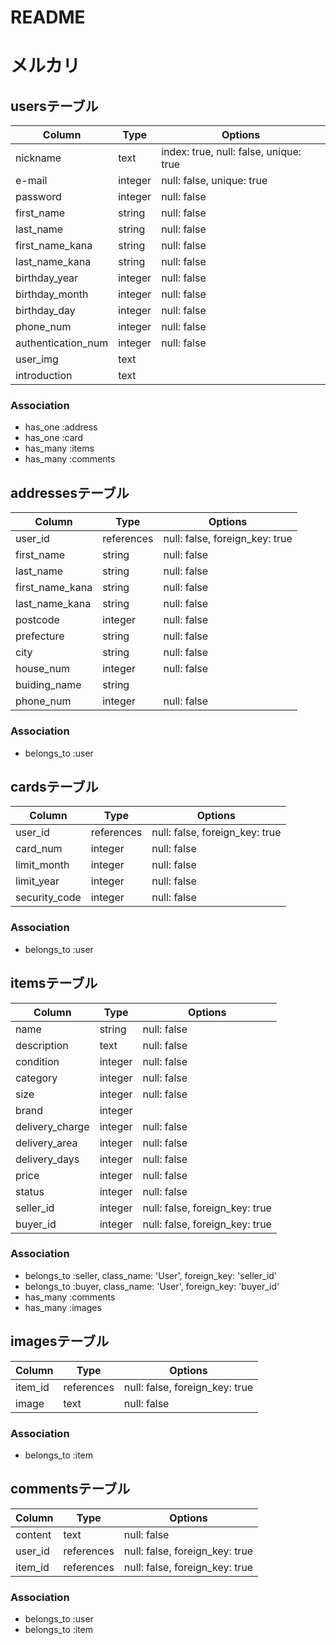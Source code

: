 # README

# メルカリ
## usersテーブル

|Column|Type|Options|
|------|----|-------|
|nickname|text|index: true, null: false, unique: true|
|e-mail|integer|null: false, unique: true|
|password|integer|null: false|
|first_name|string|null: false|
|last_name|string|null: false|
|first_name_kana|string|null: false|
|last_name_kana|string|null: false|
|birthday_year|integer|null: false|
|birthday_month|integer|null: false|
|birthday_day|integer|null: false|
|phone_num|integer|null: false|
|authentication_num|integer|null: false|
|user_img|text||
|introduction|text||

### Association
- has_one :address
- has_one :card
- has_many :items
- has_many :comments

## addressesテーブル

|Column|Type|Options|
|------|----|-------|
|user_id|references|null: false, foreign_key: true|
|first_name|string|null: false|
|last_name|string|null: false|
|first_name_kana|string|null: false|
|last_name_kana|string|null: false|
|postcode|integer|null: false|
|prefecture|string|null: false|
|city|string|null: false|
|house_num|integer|null: false|
|buiding_name|string||
|phone_num|integer|null: false|

### Association
- belongs_to :user

## cardsテーブル

|Column|Type|Options|
|------|----|-------|
|user_id|references|null: false, foreign_key: true|
|card_num|integer|null: false|
|limit_month|integer|null: false|
|limit_year|integer|null: false|
|security_code|integer|null: false|

### Association
- belongs_to :user

## itemsテーブル

|Column|Type|Options|
|------|----|-------|
|name|string|null: false|
|description|text|null: false|
|condition|integer|null: false|
|category|integer|null: false|
|size|integer|null: false|
|brand|integer||
|delivery_charge|integer|null: false|
|delivery_area|integer|null: false|
|delivery_days|integer|null: false|
|price|integer|null: false|
|status|integer|null: false|
|seller_id|integer|null: false, foreign_key: true|
|buyer_id|integer|null: false, foreign_key: true|

### Association
- belongs_to :seller, class_name: 'User', foreign_key: 'seller_id'
- belongs_to :buyer, class_name: 'User', foreign_key: 'buyer_id'
- has_many :comments
- has_many :images

## imagesテーブル
|Column|Type|Options|
|------|----|-------|
|item_id|references|null: false, foreign_key: true|
|image|text|null: false|

### Association
- belongs_to :item

## commentsテーブル

|Column|Type|Options|
|------|----|-------|
|content|text|null: false|
|user_id|references|null: false, foreign_key: true|
|item_id|references|null: false, foreign_key: true|

### Association
- belongs_to :user
- belongs_to :item